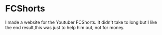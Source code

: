 # FCShorts
I made a website for the Youtuber FCShorts. It didn't take to long but I like the end result,this was just to help him out, not for money.
